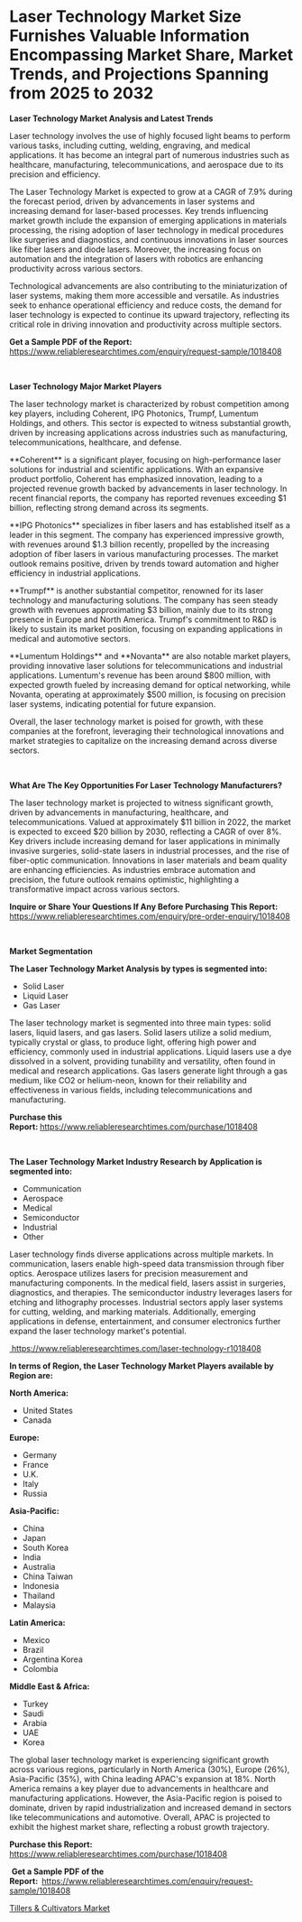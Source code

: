 <p><h1>Laser Technology Market Size Furnishes Valuable Information Encompassing Market Share, Market Trends, and Projections Spanning from 2025 to 2032</h1></p><p><strong>Laser Technology Market Analysis and Latest Trends</strong></p>
<p><p>Laser technology involves the use of highly focused light beams to perform various tasks, including cutting, welding, engraving, and medical applications. It has become an integral part of numerous industries such as healthcare, manufacturing, telecommunications, and aerospace due to its precision and efficiency.</p><p>The Laser Technology Market is expected to grow at a CAGR of 7.9% during the forecast period, driven by advancements in laser systems and increasing demand for laser-based processes. Key trends influencing market growth include the expansion of emerging applications in materials processing, the rising adoption of laser technology in medical procedures like surgeries and diagnostics, and continuous innovations in laser sources like fiber lasers and diode lasers. Moreover, the increasing focus on automation and the integration of lasers with robotics are enhancing productivity across various sectors.</p><p>Technological advancements are also contributing to the miniaturization of laser systems, making them more accessible and versatile. As industries seek to enhance operational efficiency and reduce costs, the demand for laser technology is expected to continue its upward trajectory, reflecting its critical role in driving innovation and productivity across multiple sectors.</p></p>
<p><strong>Get a Sample PDF of the Report:&nbsp;</strong> <a href="https://www.reliableresearchtimes.com/enquiry/request-sample/1018408?utm_campaign=2007&utm_medium=2&utm_source=Github&utm_content=ia&utm_term=22022025&utm_id=laser-technology">https://www.reliableresearchtimes.com/enquiry/request-sample/1018408</a></p>
<p>&nbsp;</p>
<p><strong>Laser Technology Major Market Players</strong></p>
<p><p>The laser technology market is characterized by robust competition among key players, including Coherent, IPG Photonics, Trumpf, Lumentum Holdings, and others. This sector is expected to witness substantial growth, driven by increasing applications across industries such as manufacturing, telecommunications, healthcare, and defense.</p><p>**Coherent** is a significant player, focusing on high-performance laser solutions for industrial and scientific applications. With an expansive product portfolio, Coherent has emphasized innovation, leading to a projected revenue growth backed by advancements in laser technology. In recent financial reports, the company has reported revenues exceeding $1 billion, reflecting strong demand across its segments.</p><p>**IPG Photonics** specializes in fiber lasers and has established itself as a leader in this segment. The company has experienced impressive growth, with revenues around $1.3 billion recently, propelled by the increasing adoption of fiber lasers in various manufacturing processes. The market outlook remains positive, driven by trends toward automation and higher efficiency in industrial applications.</p><p>**Trumpf** is another substantial competitor, renowned for its laser technology and manufacturing solutions. The company has seen steady growth with revenues approximating $3 billion, mainly due to its strong presence in Europe and North America. Trumpf's commitment to R&D is likely to sustain its market position, focusing on expanding applications in medical and automotive sectors.</p><p>**Lumentum Holdings** and **Novanta** are also notable market players, providing innovative laser solutions for telecommunications and industrial applications. Lumentum's revenue has been around $800 million, with expected growth fueled by increasing demand for optical networking, while Novanta, operating at approximately $500 million, is focusing on precision laser systems, indicating potential for future expansion.</p><p>Overall, the laser technology market is poised for growth, with these companies at the forefront, leveraging their technological innovations and market strategies to capitalize on the increasing demand across diverse sectors.</p></p>
<p>&nbsp;</p>
<p><strong>What Are The Key Opportunities For Laser Technology Manufacturers?</strong></p>
<p><p>The laser technology market is projected to witness significant growth, driven by advancements in manufacturing, healthcare, and telecommunications. Valued at approximately $11 billion in 2022, the market is expected to exceed $20 billion by 2030, reflecting a CAGR of over 8%. Key drivers include increasing demand for laser applications in minimally invasive surgeries, solid-state lasers in industrial processes, and the rise of fiber-optic communication. Innovations in laser materials and beam quality are enhancing efficiencies. As industries embrace automation and precision, the future outlook remains optimistic, highlighting a transformative impact across various sectors.</p></p>
<p><strong>Inquire or Share Your Questions If Any Before Purchasing This Report:</strong> <a href="https://www.reliableresearchtimes.com/enquiry/pre-order-enquiry/1018408?utm_campaign=2007&utm_medium=2&utm_source=Github&utm_content=ia&utm_term=22022025&utm_id=laser-technology">https://www.reliableresearchtimes.com/enquiry/pre-order-enquiry/1018408</a></p>
<p>&nbsp;</p>
<p><strong>Market Segmentation</strong></p>
<p><strong>The Laser Technology Market Analysis by types is segmented into:</strong></p>
<p><ul><li>Solid Laser</li><li>Liquid Laser</li><li>Gas Laser</li></ul></p>
<p><p>The laser technology market is segmented into three main types: solid lasers, liquid lasers, and gas lasers. Solid lasers utilize a solid medium, typically crystal or glass, to produce light, offering high power and efficiency, commonly used in industrial applications. Liquid lasers use a dye dissolved in a solvent, providing tunability and versatility, often found in medical and research applications. Gas lasers generate light through a gas medium, like CO2 or helium-neon, known for their reliability and effectiveness in various fields, including telecommunications and manufacturing.</p></p>
<p><strong>Purchase this Report:&nbsp;</strong><a href="https://www.reliableresearchtimes.com/purchase/1018408?utm_campaign=2007&utm_medium=2&utm_source=Github&utm_content=ia&utm_term=22022025&utm_id=laser-technology">https://www.reliableresearchtimes.com/purchase/1018408</a></p>
<p>&nbsp;</p>
<p><strong>The Laser Technology Market Industry Research by Application is segmented into:</strong></p>
<p><ul><li>Communication</li><li>Aerospace</li><li>Medical</li><li>Semiconductor</li><li>Industrial</li><li>Other</li></ul></p>
<p><p>Laser technology finds diverse applications across multiple markets. In communication, lasers enable high-speed data transmission through fiber optics. Aerospace utilizes lasers for precision measurement and manufacturing components. In the medical field, lasers assist in surgeries, diagnostics, and therapies. The semiconductor industry leverages lasers for etching and lithography processes. Industrial sectors apply laser systems for cutting, welding, and marking materials. Additionally, emerging applications in defense, entertainment, and consumer electronics further expand the laser technology market's potential.</p></p>
<p><a href="https://www.reliableresearchtimes.com/laser-technology-r1018408?utm_campaign=2007&utm_medium=2&utm_source=Github&utm_content=ia&utm_term=22022025&utm_id=laser-technology">&nbsp;https://www.reliableresearchtimes.com/laser-technology-r1018408</a></p>
<p><strong>In terms of Region, the Laser Technology Market Players available by Region are:</strong></p>
<p>
    <p> <strong> North America: </strong>
        <ul>
            <li>United States</li>
            <li>Canada</li>
        </ul>
        </p> 
    <p> <strong> Europe: </strong>
        <ul>
            <li>Germany</li>
            <li>France</li>
            <li>U.K.</li>
            <li>Italy</li>
            <li>Russia</li>
        </ul>
        </p> 
    <p> <strong> Asia-Pacific: </strong>
        <ul>
            <li>China</li>
            <li>Japan</li>
            <li>South Korea</li>
            <li>India</li>
            <li>Australia</li>
            <li>China Taiwan</li>
            <li>Indonesia</li>
            <li>Thailand</li>
            <li>Malaysia</li>
        </ul>
        </p> 
    <p> <strong> Latin America: </strong>
        <ul>
            <li>Mexico</li>
            <li>Brazil</li>
            <li>Argentina Korea</li>
            <li>Colombia</li>
        </ul>
        </p> 
    <p> <strong> Middle East & Africa: </strong>
        <ul>
            <li>Turkey</li>
            <li>Saudi</li>
            <li>Arabia</li>
            <li>UAE</li>
            <li>Korea</li>
        </ul>
    </p>
    </p>
<p><p>The global laser technology market is experiencing significant growth across various regions, particularly in North America (30%), Europe (26%), Asia-Pacific (35%), with China leading APAC's expansion at 18%. North America remains a key player due to advancements in healthcare and manufacturing applications. However, the Asia-Pacific region is poised to dominate, driven by rapid industrialization and increased demand in sectors like telecommunications and automotive. Overall, APAC is projected to exhibit the highest market share, reflecting a robust growth trajectory.</p></p>
<p><strong>Purchase this Report: </strong><a href="https://www.reliableresearchtimes.com/purchase/1018408?utm_campaign=2007&utm_medium=2&utm_source=Github&utm_content=ia&utm_term=22022025&utm_id=laser-technology">https://www.reliableresearchtimes.com/purchase/1018408</a></p>
<p>&nbsp;<strong>Get a Sample PDF of the Report:&nbsp;&nbsp;</strong><a href="https://www.reliableresearchtimes.com/enquiry/request-sample/1018408?utm_campaign=2007&utm_medium=2&utm_source=Github&utm_content=ia&utm_term=22022025&utm_id=laser-technology">https://www.reliableresearchtimes.com/enquiry/request-sample/1018408</a></p>
<p><strong></strong></p>
<p><p><a href="https://github.com/angelajermaine/Market-Research-Report-List-6/blob/main/tillers-cultivators-market.md?utm_campaign=2007&utm_medium=2&utm_source=Github&utm_content=ia&utm_term=22022025&utm_id=laser-technology">Tillers & Cultivators Market</a></p></p>
